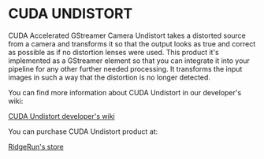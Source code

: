 # CUDA UNDISTORT

CUDA Accelerated GStreamer Camera Undistort takes a distorted source from a camera and transforms it so that the output looks as true and correct as possible as if no distortion lenses were used. This product it's implemented as a GStreamer element so that you can integrate it into your pipeline for any other further needed processing. It transforms the input images in such a way that the distortion is no longer detected.

You can find more information about CUDA Undistort in our developer's wiki:

[CUDA Undistort developer's wiki](https://developer.ridgerun.com/wiki/index.php/CUDA_Accelerated_GStreamer_Camera_Undistort)

You can purchase CUDA Undistort product at:

[RidgeRun's store](https://shop.ridgerun.com/products/cuda-camera-undistort)